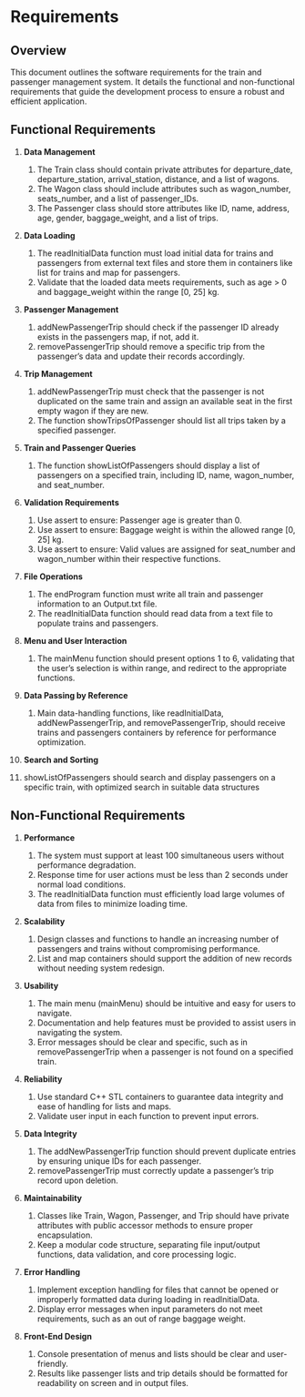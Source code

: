 # Requirements

## Overview
This document outlines the software requirements for the train and passenger management system. It details the functional and non-functional requirements that guide the development process to ensure a robust and efficient application.

## Functional Requirements

1. **Data Management**
   1. The Train class should contain private attributes for departure_date, departure_station, arrival_station, distance, and a list of wagons.
   2. The Wagon class should include attributes such as wagon_number, seats_number, and a list of passenger_IDs.
   3. The Passenger class should store attributes like ID, name, address, age, gender, baggage_weight, and a list of trips.

2. **Data Loading**
   1. The readInitialData function must load initial data for trains and passengers from external text files and store them in containers like list for trains and map for passengers.
   2. Validate that the loaded data meets requirements, such as age > 0 and baggage_weight within the range [0, 25] kg.

3. **Passenger Management**
   1. addNewPassengerTrip should check if the passenger ID already exists in the passengers map, if not, add it.
   2. removePassengerTrip should remove a specific trip from the passenger’s data and update their records accordingly.

4. **Trip Management**
   1. addNewPassengerTrip must check that the passenger is not duplicated on the same train and assign an available seat in the first empty wagon if they are new.
   2. The function showTripsOfPassenger should list all trips taken by a specified passenger.

5. **Train and Passenger Queries**
   1. The function showListOfPassengers should display a list of passengers on a specified train, including ID, name, wagon_number, and seat_number.

6. **Validation Requirements**
   1. Use assert to ensure: Passenger age is greater than 0.
   2. Use assert to ensure: Baggage weight is within the allowed range [0, 25] kg.
   3. Use assert to ensure: Valid values are assigned for seat_number and wagon_number within their respective functions.

7. **File Operations**
   1. The endProgram function must write all train and passenger information to an Output.txt file.
   2. The readInitialData function should read data from a text file to populate trains and passengers.

8. **Menu and User Interaction**
   1. The mainMenu function should present options 1 to 6, validating that the user’s selection is within range, and redirect to the appropriate functions.

9. **Data Passing by Reference**
   1. Main data-handling functions, like readInitialData, addNewPassengerTrip, and removePassengerTrip, should receive trains and passengers containers by reference for performance optimization.

10. **Search and Sorting**
   1. showListOfPassengers should search and display passengers on a specific train, with optimized search in suitable data structures

## Non-Functional Requirements

1. **Performance**
   1. The system must support at least 100 simultaneous users without performance degradation.
   2. Response time for user actions must be less than 2 seconds under normal load conditions.
   3. The readInitialData function must efficiently load large volumes of data from files to minimize loading time.

2. **Scalability**
   1. Design classes and functions to handle an increasing number of passengers and trains without compromising performance.
   2. List and map containers should support the addition of new records without needing system redesign.

3. **Usability**
   1. The main menu (mainMenu) should be intuitive and easy for users to navigate.
   2. Documentation and help features must be provided to assist users in navigating the system.
   3. Error messages should be clear and specific, such as in removePassengerTrip when a passenger is not found on a specified train.
  
4. **Reliability**
   1. Use standard C++ STL containers to guarantee data integrity and ease of handling for lists and maps.
   2. Validate user input in each function to prevent input errors.

5. **Data Integrity**
   1. The addNewPassengerTrip function should prevent duplicate entries by ensuring unique IDs for each passenger.
   2. removePassengerTrip must correctly update a passenger’s trip record upon deletion.
  
6. **Maintainability**
   1. Classes like Train, Wagon, Passenger, and Trip should have private attributes with public accessor methods to ensure proper encapsulation.
   2. Keep a modular code structure, separating file input/output functions, data validation, and core processing logic.

7. **Error Handling**
   1. Implement exception handling for files that cannot be opened or improperly formatted data during loading in readInitialData.
   2. Display error messages when input parameters do not meet requirements, such as an out of range baggage weight.
   
8. **Front-End Design**
   1. Console presentation of menus and lists should be clear and user-friendly.
   2. Results like passenger lists and trip details should be formatted for readability on screen and in output files.
